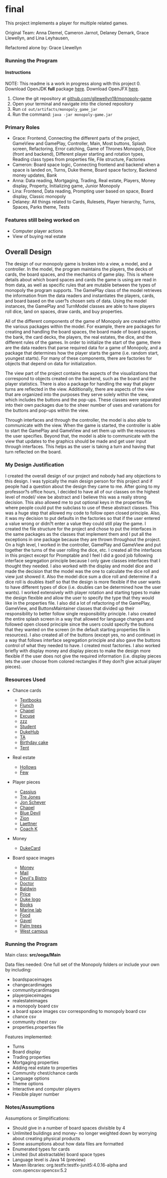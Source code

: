 final
====

This project implements a player for multiple related games.

Original Team: Anna Diemel, Cameron Jarnot, Delaney Demark, Grace Llewellyn, and Lina Leyhausen, 

Refactored alone by: Grace Llewellyn

### Running the Program
####  Instructions
NOTE: This readme is a work in progress along with this project
0. Download OpenJDK **full** package [here](https://bell-sw.com/pages/downloads/#/java-14-current). Download OpenJFX [here](https://openjfx.io/). 
1. Clone the git repository at [github.com/gllewellyn19/monopoly-game](https://github.com/gllewellyn19/monopoly-game)
2. Open your terminal and navigate into the cloned repository
3. Run `cd out/artifacts/monopoly_game_jar`
4. Run the command: `java -jar monopoly-game.jar`


### Primary Roles
* Grace: Frontend, Connecting the different parts of the project, GameView and GamePlay, Controller, Main, Most buttons, Splash screen, Refactoring, Error catching, Game of Thrones Monopoly, Dice (front and backend), Different player starting and rotation types, Reading class types from properties file, File structure, Factories
* Cameron: Board space logic, Connecting frontend and backend when a space is landed on, Turns, Duke theme, Board space factory, Backend money updates, Bank
* Anna: Data reading, Mortgaging, Trading, Real estate, Players, Money display, Property, Initializing game, Junior Monopoly
* Lina: Frontend, Data reading, Prompting user based on space, Board display, Classic monopoly
* Delaney: All things related to Cards, Rulesets, Player hierarchy, Turns, Spaces, Parks theme, Tests


### Features still being worked on
* Computer player actions
* View of buying real estate


## Overall Design
The design of our monopoly game is broken into a view, a model, and a controller. In the model, the program maintains the players, the decks of cards, the board spaces, and the mechanics of game play. This is where details about which board spaces and cards the game is using are read in from data, as well as specific rules that are mutable between the types of monopoly the program supports. The GamePlay class of the model retrieves the information from the data readers and instantiates the players, cards, and board based on the user?s chosen sets of data. Using the model instances, the GamePlay and TurnModel classes are able to have players roll dice, land on spaces, draw cards, and buy properties. 
   
All of the different components of the game of Monopoly are created within the various packages within the model. For example, there are packages for creating and handling the board spaces, the board made of board spaces, the bank, the card decks, the players, the real estates, the dice, and the different rules of the games. In order to initialize the start of the game, there are the data readers that parse required data for a game of Monopoly, and a package that determines how the player starts the game (i.e. random start, youngest starts). For many of these components, there are factories for objects that depend on data for initialization.	

The view part of the project contains the aspects of the visualizations that correspond to objects created on the backend, such as the board and the player statistics. There is also a package for handling the way that player turns are reflected in the view. Additionally, there are aspects of the view that are organized into the purposes they serve solely within the view, which includes the buttons and the pop-ups. These classes were separated into their own packages due to the sheer number of uses and variations for the buttons and pop-ups within the view.
   
Through interfaces and through the controller, the model is also able to communicate with the view. When the game is started, the controller is able to start the GamePlay and GameView and set them up with the resources the user specifies. Beyond that, the model is able to communicate with the view that updates to the graphics should be made and get user input through interfaces. This helps as the user is taking a turn and having that turn reflected on the board.

### My Design Justification
I created the overall design of our project and nobody had any objections to this design. I was typically the main design person for this project and if people had a question about the design they came to me. After going to my professor?s office hours, I decided to have all of our classes on the highest level of model/ view be abstract and I believe this was a really strong decision. This also allowed me to put optional keys in the properties file where people could put the subclass to use of these abstract classes. This was a huge step that allowed my code to follow open closed principle. Also, it was my decision to put defaults in the factories so that if the user entered a value wrong or didn?t enter a value they could still play the game. I created the file structure for the project and chose to put the interfaces in the same packages as the classes that implement them and I put all the exceptions in one package because they are thrown throughout the project. On a high level, I worked in the controller, GamePlay and GameView and put together the turns of the user rolling the dice, etc. I created all the interfaces in this project except for Promptable and I feel I did a good job following interface segregation principle because I only gave classes interfaces that I thought they needed. I also worked with the display and model dice and made the decision that the model was the one to calculate the dice roll and view just showed it. Also the model dice sum a dice roll and determine if a dice roll is doubles itself so that the design is more flexible if the user wants to have different types of dice (i.e. doubles can be determined how the user wants). I worked extensively with player rotation and starting types to make the design flexible and allow the user to specify the type that they would like in the properties file. I also did a lot of refactoring of the GamePlay, GameView, and ButtonsMaintainer classes that divided up their responsibility to better follow single responsibility principle. I also created the entire splash screen in a way that allowed for language changes and followed open closed principle since the users could specify the buttons that they wanted on the screen (in the default starting properties file in resources). I also created all of the buttons (except yes, no and continue) in a way that follows interface segregation principle and also gave the buttons control of what they needed to have. I created most factories. I also worked briefly with display money and display pieces to make the design more flexible if the user does not give the required information (i.e. display pieces lets the user choose from colored rectangles if they don?t give actual player pieces). 


### Resources Used
* Chance cards
	* [Textbooks](http://clipart-library.com/clipart/pcqKd9nRi.htm)
	* [Flunch](https://www.dukestudentgovernment.org/flunch)
	* [Chapel](https://issuu.com/dukechapel/docs/2019brochure)
	* [Excuse](https://i.pinimg.com/originals/52/7f/37/527f375403d130eca7c4202d82a2dfc1.jpg)
	* [zzz](http://clipart-library.com/clipart/7433.htm)
	* [Student](https://www.shutterstock.com/image-vector/sad-student-sitting-class-books-next-534415453)
	* [DukeHub](https://www.google.com/search?q=dukehub&tbm=isch&ved=2ahUKEwiQo8-Am4btAhVFz1MKHUbeBeAQ2-cCegQIABAA&oq=dukehub&gs_lcp=CgNpbWcQAzICCAAyBAgAEBgyBAgAEBgyBAgAEBgyBAgAEBgyBAgAEBgyBAgAEBgyBAgAEBgyBAgAEBg6BAgjECc6BAgAEEM6CAgAELEDEIMBOgcIABCxAxBDOgUIABCxAzoGCAAQBRAeOgYIABAKEBhQqqRBWKqpQWCuqkFoAHAAeACAAVmIAdQEkgEBN5gBAKABAaoBC2d3cy13aXotaW1nwAEB&sclient=img&ei=4P2xX5CzAsWezwLGvJeADg&bih=766&biw=1440&safe=active#imgrc=eF3CurDCydrC_M)
	* [TA](https://www.vexels.com/png-svg/preview/128130/lady-teacher-cartoon)
	* [Birthday cake](http://clipart-library.com/clipart/8TA6xz89c.htm)
	* [Tent](https://www.iconfinder.com/icons/2328047/recreation_outdoor_tourist_camping_travel_cartoon_tent_icon)

* Real estate
	* [Hollows](https://surface678.com/project/duke-university-edens-quad/)
	* [Few](https://bakerroofing.com/duke-university-few-quad/)

* Player pieces
	* [Cassius](https://www.marsreel.com/cassius-stanley-leaves-behind-a-lasting-legacy/)
	* [Tre Jones](https://goduke.com/sports/mens-basketball/roster/tre-jones/11775)
	* [Jon Scheyer](https://balldurham.com/2020/06/16/recruit-duke-basketball-jon-scheyer/)
	* [Chapel](https://www.ourstate.com/duke-chapels-bell-tower-joyful-noise/)
	* [Blue Devil](https://bustingbrackets.com/2019/09/21/duke-basketball-blue-devils-2019-20-season-preview/)
	* [Zion](https://www.newsobserver.com/sports/college/acc/duke/article243050931.html)
	* [Laettner](https://vault.si.com/vault/1991/11/25/devilishly-different-dukes-christian-laettner-is-pivotman-and-paradox-agile-giant-trash-talking-preppy-angelic-bruiser)
	* [Coach K](https://www.dukebasketballreport.com/2019/2/19/18224540/meet-dan-priatko-a-man-coach-k-admires-greatly-west-point-duke-basketball)

* Money
	* [DukeCard](https://www.cr80news.com/news-item/dukes-id-system-closes-in-on-one-millionth-number/)

* Board space images
	* [Money](https://www.amazon.com/Simple-Traditional-Money-Cartoon-Sticker/dp/B074CLSN95)
	* [Mail](https://pixabay.com/vectors/cartoon-e-mail-envelope-icon-mail-1295190/)
	* [Devil's Bistro](http://thefoodfactory.letseat.at/?mobile=0)
	* [Doctor](http://www.cliparthut.com/doctor-cartoon-clip-art-clipart-jNs5uK.html)
	* [Baldwin](https://www.youvisit.com/tour/photos/duke/133627?id=987245)
	* [Price](https://duke.edu/about/leadership/price/)
	* [Duke logo](https://www.brandsoftheworld.com/logo/duke-2)
	* [Books](http://www.aavictoria.org.au/literature-sales/books-cartoon/?doing_wp_cron=1605502947.7715919017791748046875)
	* [Marine lab](https://www.greenroofs.com/2011/08/27/gpw-duke-university-ocean-conservation-center-occ/)
	* [Food](http://clipart-library.com/clipart/6ip5jAXMT.htm)
	* [Gavel](https://webstockreview.net/image/gavel-clipart-cartoon/2744390.html)
	* [Palm trees](https://favata26.rssing.com/chan-13940080/all_p173.html)
	* [West campus](https://tclf.org/duke-university-%E2%80%93-west-campus)


### Running the Program

Main class: **src/ooga/Main**

Data files needed: One full set of the Monopoly folders or include your own by including:
* boardspaceimages
* changecardimages
* communitycardimages
* playerpieceimages
* realestateimages
* a monopoly board csv
* a board space images csv corresponding to monopoly board csv
* chance csv
* community chest csv
* properties.properties file

Features implemented:
* Turns
* Board display
* Trading properties
* Mortgaging properties
* Adding real estate to properties
* Community chest/chance cards
* Language options
* Theme options
* Interactive and computer players
* Flexible player number


### Notes/Assumptions

Assumptions or Simplifications:
* Should give in a number of board spaces divisible by 4
* Unlimited buildings and money- no longer weighted down by worrying about creating physical products
* Some assumptions about how data files are formatted
* Enumerated types for cards
* Limited (but abstractable) board space types
* Language level is Java 14 (preview)
* Maven libraries: org.testfx:testfx-junit5:4.0.16-alpha and com.opencsv:opencsv:5.2